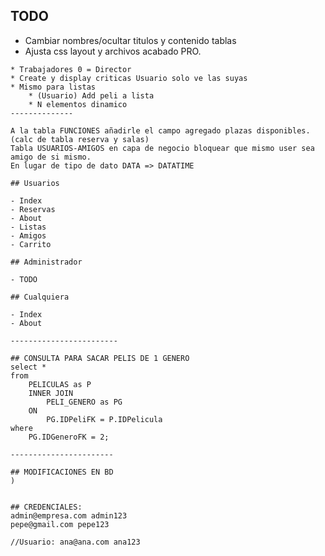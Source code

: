 ## TODO
* Cambiar nombres/ocultar titulos y contenido tablas 
* Ajusta css layout y archivos acabado PRO. 
~~~~~~* Hacer usuarios ADmin reales, enviar a bd ROles
* Trabajadores 0 = Director
* Create y display criticas Usuario solo ve las suyas
* Mismo para listas
	* (Usuario) Add peli a lista
	* N elementos dinamico
--------------

A la tabla FUNCIONES añadirle el campo agregado plazas disponibles. (calc de tabla reserva y salas)
Tabla USUARIOS-AMIGOS en capa de negocio bloquear que mismo user sea amigo de si mismo.
En lugar de tipo de dato DATA => DATATIME

## Usuarios

- Index
- Reservas 
- About
- Listas
- Amigos
- Carrito
   
## Administrador

- TODO

## Cualquiera

- Index
- About

------------------------

## CONSULTA PARA SACAR PELIS DE 1 GENERO
select *
from
	PELICULAS as P
	INNER JOIN
		PELI_GENERO as PG
	ON
		PG.IDPeliFK = P.IDPelicula
where
	PG.IDGeneroFK = 2;

-----------------------

## MODIFICACIONES EN BD
)


## CREDENCIALES:
admin@empresa.com admin123
pepe@gmail.com pepe123

//Usuario: ana@ana.com ana123

